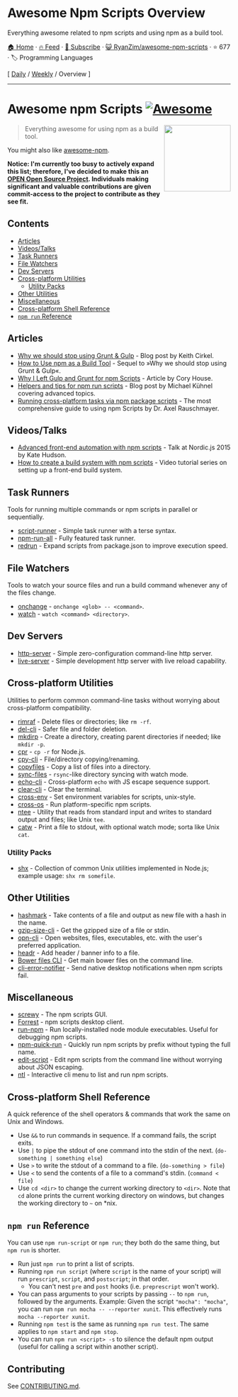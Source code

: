 # Awesome Npm Scripts Overview

Everything awesome related to npm scripts and using npm as a build tool.

[🏠 Home](/README.md) · [🔥 Feed](https://test.trackawesomelist.com/RyanZim/awesome-npm-scripts/feed.xml) · [📮 Subscribe](https://trackawesomelist.us17.list-manage.com/subscribe?u=d2f0117aa829c83a63ec63c2f&id=36a103854c) · [😺 RyanZim/awesome-npm-scripts](https://github.com/RyanZim/awesome-npm-scripts/blob/master/readme.md) · ⭐ 677 · 🏷️ Programming Languages

[ [Daily](/content/RyanZim/awesome-npm-scripts/README.md) / [Weekly](/content/RyanZim/awesome-npm-scripts/week/README.md) / Overview ]

---

<!--lint ignore awesome-heading-->

# Awesome npm Scripts [![Awesome](https://awesome.re/badge.svg)](https://awesome.re)

[<img src="https://github.com/RyanZim/awesome-npm-scripts/raw/master/npm-logo.png" align="right" width="150">](https://www.npmjs.com)

> Everything awesome for using npm as a build tool.

You might also like [awesome-npm](https://github.com/sindresorhus/awesome-npm).

**Notice: I'm currently too busy to actively expand this list; therefore, I've decided to make this an [OPEN Open Source Project](http://openopensource.github.io/). Individuals making significant and valuable contributions are given commit-access to the project to contribute as they see fit.**

## Contents

<!-- START doctoc generated TOC please keep comment here to allow auto update -->

<!-- DON'T EDIT THIS SECTION, INSTEAD RE-RUN doctoc TO UPDATE -->

*   [Articles](#articles)
*   [Videos/Talks](#videostalks)
*   [Task Runners](#task-runners)
*   [File Watchers](#file-watchers)
*   [Dev Servers](#dev-servers)
*   [Cross-platform Utilities](#cross-platform-utilities)
    *   [Utility Packs](#utility-packs)
*   [Other Utilities](#other-utilities)
*   [Miscellaneous](#miscellaneous)
*   [Cross-platform Shell Reference](#cross-platform-shell-reference)
*   [`npm run` Reference](#npm-run-reference)

<!-- END doctoc generated TOC please keep comment here to allow auto update -->

## Articles

*   [Why we should stop using Grunt & Gulp](https://www.keithcirkel.co.uk/why-we-should-stop-using-grunt/) - Blog post by Keith Cirkel.
*   [How to Use npm as a Build Tool](https://www.keithcirkel.co.uk/how-to-use-npm-as-a-build-tool/) - Sequel to »Why we should stop using Grunt & Gulp«.
*   [Why I Left Gulp and Grunt for npm Scripts](https://medium.freecodecamp.com/why-i-left-gulp-and-grunt-for-npm-scripts-3d6853dd22b8) -  Article by Cory House.
*   [Helpers and tips for npm run scripts](http://michael-kuehnel.de/tooling/2018/03/22/helpers-and-tips-for-npm-run-scripts.html) - Blog post by Michael Kühnel covering advanced topics.
*   [Running cross-platform tasks via npm package scripts](https://exploringjs.com/nodejs-shell-scripting/ch_package-scripts.html) - The most comprehensive guide to using npm Scripts by Dr. Axel Rauschmayer.

## Videos/Talks

*   [Advanced front-end automation with npm scripts](https://www.youtube.com/watch?v=0RYETb9YVrk) - Talk at Nordic.js 2015 by Kate Hudson.
*   [How to create a build system with npm scripts](http://www.penta-code.com/how-to-create-a-build-system-with-npm-scripts/) - Video tutorial series on setting up a front-end build system.

## Task Runners

Tools for running multiple commands or npm scripts in parallel or sequentially.

*   [script-runner](https://github.com/paulpflug/script-runner) - Simple task runner with a terse syntax.
*   [npm-run-all](https://github.com/mysticatea/npm-run-all) - Fully featured task runner.
*   [redrun](https://github.com/coderaiser/redrun) - Expand scripts from package.json to improve execution speed.

## File Watchers

Tools to watch your source files and run a build command whenever any of the files change.

*   [onchange](https://github.com/Qard/onchange) - `onchange <glob> -- <command>`.
*   [watch](https://github.com/mikeal/watch) - `watch <command> <directory>`.

## Dev Servers

*   [http-server](https://github.com/indexzero/http-server) - Simple zero-configuration command-line http server.
*   [live-server](https://github.com/tapio/live-server) - Simple development http server with live reload capability.

## Cross-platform Utilities

Utilities to perform common command-line tasks without worrying about cross-platform compatibility.

*   [rimraf](https://github.com/isaacs/rimraf) - Delete files or directories; like `rm -rf`.
*   [del-cli](https://github.com/sindresorhus/del-cli) - Safer file and folder deletion.
*   [mkdirp](https://github.com/substack/node-mkdirp) - Create a directory, creating parent directories if needed; like `mkdir -p`.
*   [cpr](https://github.com/davglass/cpr) - `cp -r` for Node.js.
*   [cpy-cli](https://github.com/sindresorhus/cpy-cli) - File/directory copying/renaming.
*   [copyfiles](https://github.com/calvinmetcalf/copyfiles) - Copy a list of files into a directory.
*   [sync-files](https://github.com/byteclubfr/node-sync-files) - `rsync`-like directory syncing with watch mode.
*   [echo-cli](https://github.com/iamakulov/echo-cli) - Cross-platform `echo` with JS escape sequence support.
*   [clear-cli](https://github.com/sindresorhus/clear-cli) - Clear the terminal.
*   [cross-env](https://github.com/kentcdodds/cross-env) - Set environment variables for scripts, unix-style.
*   [cross-os](https://github.com/milewski/cross-os) - Run platform-specific npm scripts.
*   [ntee](https://github.com/stefanmaric/ntee) - Utility that reads from standard input and writes to standard output and files; like Unix `tee`.
*   [catw](https://github.com/substack/catw) - Print a file to stdout, with optional watch mode; sorta like Unix `cat`.

### Utility Packs

*   [shx](https://github.com/shelljs/shx) - Collection of common Unix utilities implemented in Node.js; example usage: `shx rm somefile`.

## Other Utilities

*   [hashmark](https://github.com/keithamus/hashmark) -  Take contents of a file and output as new file with a hash in the name.
*   [gzip-size-cli](https://github.com/sindresorhus/gzip-size-cli) - Get the gzipped size of a file or stdin.
*   [opn-cli](https://github.com/sindresorhus/opn-cli) - Open websites, files, executables, etc. with the user's preferred application.
*   [headr](https://github.com/heldr/headr) - Add header / banner info to a file.
*   [Bower files CLI](https://github.com/thompsonemerson/bower-files-cli) - Get main bower files on the command line.
*   [cli-error-notifier](https://github.com/micromata/cli-error-notifier) - Send native desktop notifications when npm scripts fail.

## Miscellaneous

*   [screwy](https://github.com/samueleaton/screwy) - The npm scripts GUI.
*   [Forrest](https://github.com/stefanjudis/forrest) - npm scripts desktop client.
*   [run-npm](https://github.com/timoxley/npm-run) - Run locally-installed node module executables. Useful for debugging npm scripts.
*   [npm-quick-run](https://github.com/bahmutov/npm-quick-run) - Quickly run npm scripts by prefix without typing the full name.
*   [edit-script](https://github.com/RyanZim/edit-script) - Edit npm scripts from the command line without worrying about JSON escaping.
*   [ntl](https://github.com/ruyadorno/ntl) - Interactive cli menu to list and run npm scripts.

## Cross-platform Shell Reference

A quick reference of the shell operators & commands that work the same on Unix and Windows.

*   Use `&&` to run commands in sequence. If a command fails, the script exits.
*   Use `|` to pipe the stdout of one command into the stdin of the next. (`do-something | something else`)
*   Use `>` to write the stdout of a command to a file. (`do-something > file`)
*   Use `<` to send the contents of a file to a command's stdin. (`command < file`)
*   Use `cd <dir>` to change the current working directory to `<dir>`. Note that `cd` alone prints the current working directory on windows, but changes the working directory to `~` on \*nix.

## `npm run` Reference

You can use `npm run-script` or `npm run`; they both do the same thing, but `npm run` is shorter.

*   Run just `npm run` to print a list of scripts.
*   Running `npm run script` (where `script` is the name of your script) will run `prescript`, `script`, and `postscript`; in that order.
    *   You can't nest `pre` and `post` hooks (i.e. `preprescript` won't work).
*   You can pass arguments to your scripts by passing `--` to `npm run`, followed by the arguments. Example: Given the script `"mocha": "mocha"`, you can run `npm run mocha -- --reporter xunit`. This effectively runs `mocha --reporter xunit`.
*   Running `npm test` is the same as running `npm run test`. The same applies to `npm start` and `npm stop`.
*   You can run `npm run <script> -s` to silence the default npm output (useful for calling a script within another script).

## Contributing

See [CONTRIBUTING.md](https://github.com/RyanZim/awesome-npm-scripts/blob/master/CONTRIBUTING.md).

